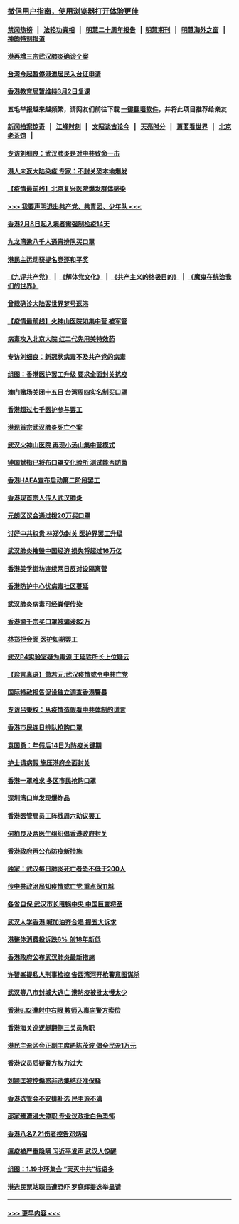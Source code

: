 ### [微信用户指南，使用浏览器打开体验更佳](https://github.com/gfw-breaker/banned-news1/blob/master/indexes/wechat-guide.md?t=0)
#### [禁闻热榜](热点新闻.md?t=0)  &nbsp;&nbsp;|&nbsp;&nbsp; [法轮功真相](https://github.com/gfw-breaker/truth/blob/master/README.md?t=0) &nbsp;&nbsp;|&nbsp;&nbsp; [明慧二十周年报告](https://github.com/gfw-breaker/mh-reports/blob/master/README.md?t=0) &nbsp;&nbsp;|&nbsp;&nbsp;[明慧期刊](https://github.com/gfw-breaker/mh-qikan) &nbsp;&nbsp;|&nbsp;&nbsp; [明慧海外之窗](https://github.com/gfw-breaker/mh-news/blob/master/README.md?t=0) &nbsp;&nbsp;|&nbsp;&nbsp; [神韵特别报道](https://github.com/gfw-breaker/mh-news/blob/master/shenyun.md?t=0)
#### [港再增三宗武汉肺炎确诊个案](../pages/nsc415/n11850328.md?t=02070944) 
#### [台湾今起暂停港澳居民入台证申请](../pages/nsc415/n11850304.md?t=02070944) 
#### [香港教育局暂维持3月2日复课](../pages/nsc415/n11850260.md?t=02070944) 
#### 五毛举报越来越频繁，请网友们前往下载 [一键翻墙软件](https://github.com/gfw-breaker/ssr-accounts)，并将此项目推荐给亲友
#### [新闻拍案惊奇](https://github.com/gfw-breaker/banned-news1/blob/master/pages/link4.md) &nbsp;&nbsp;|&nbsp;&nbsp; [江峰时刻](https://github.com/gfw-breaker/banned-news1/blob/master/pages/link4.md) &nbsp;&nbsp;|&nbsp;&nbsp; [文昭谈古论今](https://github.com/gfw-breaker/banned-news1/blob/master/pages/link4.md) &nbsp;&nbsp;|&nbsp;&nbsp; [天亮时分](https://github.com/gfw-breaker/banned-news1/blob/master/pages/link4.md) &nbsp;&nbsp;|&nbsp;&nbsp; [萧茗看世界](https://github.com/gfw-breaker/banned-news1/blob/master/pages/link4.md) &nbsp;&nbsp;|&nbsp;&nbsp; [北京老茶馆](https://github.com/gfw-breaker/banned-news1/blob/master/pages/link4.md) &nbsp;&nbsp;|&nbsp;&nbsp; 
#### [专访刘细良：武汉肺炎是对中共致命一击](../pages/nsc415/n11849934.md?t=02070944) 
#### [港人未返大陆染疫 专家：不封关恐本地爆发](../pages/nsc415/n11848021.md?t=02070944) 
#### [【疫情最前线】北京复兴医院爆发群体感染](../pages/nsc415/n11847626.md?t=02070944) 
#### [>>> 我要声明退出共产党、共青团、少年队 <<<](https://github.com/begood0513/goodnews/blob/master/quit/letter.md) 
#### [香港2月8日起入境者需强制检疫14天](../pages/nsc415/n11847658.md?t=02070944) 
#### [九龙湾逾八千人通宵排队买口罩](../pages/nsc415/n11847647.md?t=02070944) 
#### [港民主运动获提名竞逐和平奖](../pages/nsc415/n11847633.md?t=02070944) 
#### [《九评共产党》](https://github.com/begood0513/9ping.md/blob/master/README.md) &nbsp;|&nbsp; [《解体党文化》](../../../../jtdwh.md/blob/master/README.md)  &nbsp;|&nbsp; [《共产主义的终极目的》](../../../../gczydzjmd.md/blob/master/README.md) &nbsp;|&nbsp; [《魔鬼在统治我们的世界》](../../../../mgztzwmdsj.md/blob/master/README.md) 
#### [曾载确诊大陆客世界梦号返港](../pages/nsc415/n11847608.md?t=02070944) 
#### [【疫情最前线】火神山医院如集中营 被军管](../pages/nsc415/n11847524.md?t=02070944) 
#### [病毒攻入北京大院 红二代先用美特效药](../pages/nsc415/n11847427.md?t=02070944) 
#### [专访刘细良：新冠状病毒不及共产党的病毒](../pages/nsc415/n11847164.md?t=02070944) 
#### [组图：香港医护罢工升级 要求全面封关抗疫](../pages/nsc415/n11844107.md?t=02070944) 
#### [澳门赌场关闭十五日 台湾周四实名制买口罩](../pages/nsc415/n11845083.md?t=02070944) 
#### [香港超过七千医护参与罢工](../pages/nsc415/n11845051.md?t=02070944) 
#### [港现首宗武汉肺炎死亡个案](../pages/nsc415/n11844998.md?t=02070944) 
#### [武汉火神山医院 再现小汤山集中营模式](../pages/nsc415/n11844763.md?t=02070944) 
#### [钟国斌指已将布口罩交化验所 测试能否防菌](../pages/nsc415/n11842783.md?t=02070944) 
#### [香港HAEA宣布启动第二阶段罢工](../pages/nsc415/n11842723.md?t=02070944) 
#### [香港现首宗人传人武汉肺炎](../pages/nsc415/n11842766.md?t=02070944) 
#### [元朗区议会通过拨20万买口罩](../pages/nsc415/n11842754.md?t=02070944) 
#### [讨好中共权贵 林郑伪封关 医护界罢工升级](../pages/nsc415/n11842359.md?t=02070944) 
#### [武汉肺炎摧毁中国经济 损失将超过16万亿](../pages/nsc415/n11839723.md?t=02070944) 
#### [香港美孚街坊连续两日反对设隔离营](../pages/nsc415/n11839962.md?t=02070944) 
#### [香港防护中心忧病毒社区蔓延](../pages/nsc415/n11839933.md?t=02070944) 
#### [武汉肺炎病毒可经粪便传染](../pages/nsc415/n11839939.md?t=02070944) 
#### [香港逾千宗买口罩被骗涉82万](../pages/nsc415/n11839914.md?t=02070944) 
#### [林郑拒会面 医护如期罢工](../pages/nsc415/n11839892.md?t=02070944) 
#### [武汉P4实验室疑为毒源 王延轶所长上位疑云](../pages/nsc415/n11835543.md?t=02070944) 
#### [【珍言真语】萧若元:武汉疫情或令中共亡党](../pages/nsc415/n11829394.md?t=02070944) 
#### [国际特赦报告促设独立调查香港警暴](../pages/nsc415/n11833845.md?t=02070944) 
#### [专访吕秉权：从疫情造假看中共体制的谎言](../pages/nsc415/n11833813.md?t=02070944) 
#### [香港市民连日排队抢购口罩](../pages/nsc415/n11833794.md?t=02070944) 
#### [袁国勇：年假后14日为防疫关键期](../pages/nsc415/n11831088.md?t=02070944) 
#### [护士请病假 施压港府全面封关](../pages/nsc415/n11831030.md?t=02070944) 
#### [香港一罩难求 多区市民抢购口罩](../pages/nsc415/n11831002.md?t=02070944) 
#### [深圳湾口岸发现爆炸品](../pages/nsc415/n11828802.md?t=02070944) 
#### [香港医管局员工阵线周六动议罢工](../pages/nsc415/n11828762.md?t=02070944) 
#### [何柏良及两医生组织倡香港政府封关](../pages/nsc415/n11828749.md?t=02070944) 
#### [香港政府再公布防疫新措施](../pages/nsc415/n11828716.md?t=02070944) 
#### [独家：武汉每日肺炎死亡者恐不低于200人](../pages/nsc415/n11828240.md?t=02070944) 
#### [传中共政治局知疫情或亡党 重点保11城](../pages/nsc415/n11828145.md?t=02070944) 
#### [各省自保 武汉市长甩锅中央 中国巨变将至](../pages/nsc415/n11828021.md?t=02070944) 
#### [武汉人学香港 喊加油齐合唱 提五大诉求](../pages/nsc415/n11827046.md?t=02070944) 
#### [港整体消费投诉跌6% 创18年新低](../pages/nsc415/n11817280.md?t=02070944) 
#### [香港政府公布武汉肺炎最新措施](../pages/nsc415/n11817152.md?t=02070944) 
#### [许智峯提私人刑事检控 告西湾河开枪警意图谋杀](../pages/nsc415/n11817132.md?t=02070944) 
#### [武汉等八市封城大逃亡 港防疫被批太慢太少](../pages/nsc415/n11817058.md?t=02070944) 
#### [香港6.12遭射中右眼 教师入禀向警方索偿](../pages/nsc415/n11814678.md?t=02070944) 
#### [香港海关巡逻艇翻侧三关员殉职](../pages/nsc415/n11814604.md?t=02070944) 
#### [港民主派区会正副主席晤陈茂波 倡全民派1万元](../pages/nsc415/n11814582.md?t=02070944) 
#### [香港议员质疑警方权力过大](../pages/nsc415/n11814560.md?t=02070944) 
#### [刘颕匡被控煽惑非法集结获准保释](../pages/nsc415/n11811727.md?t=02070944) 
#### [香港选管会不安排补选 民主派不满](../pages/nsc415/n11811691.md?t=02070944) 
#### [邵家臻遭浸大停职 专业议政批白色恐怖](../pages/nsc415/n11811670.md?t=02070944) 
#### [香港八名7.21伤者控告邓炳强](../pages/nsc415/n11811623.md?t=02070944) 
#### [瘟疫被严重隐瞒 习近平发声 武汉人惊醒](../pages/nsc415/n11811186.md?t=02070944) 
#### [组图：1.19中环集会 “天灭中共”标语多](../pages/nsc415/n11809514.md?t=02070944) 
#### [港选民票站职员遭恐吓 罗庭辉提选举呈请](../pages/nsc415/n11808914.md?t=02070944) 

----
#### [ >>> 更早内容 <<< ](../indexes/nsc415-earlier.md)
